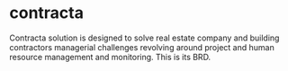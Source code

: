 # contracta
Contracta solution is designed to solve real estate company and building contractors managerial challenges revolving around project and human resource management and monitoring.
This is its BRD.
